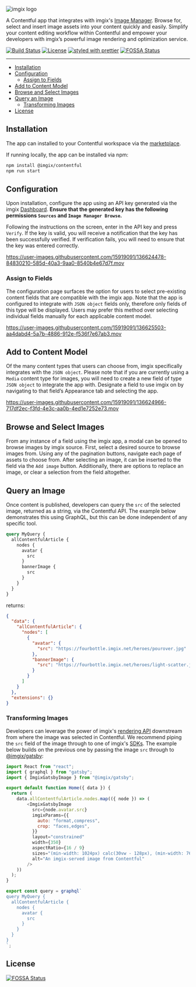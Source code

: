 <!-- ix-docs-ignore -->
![imgix logo](https://assets.imgix.net/sdk-imgix-logo.svg)

A Contentful app that integrates with imgix's [Image Manager](https://docs.imgix.com/setup/image-manager). Browse for, select and insert image assets into your content quickly and easily. Simplify your content editing workflow within Contentful and empower your developers with imgix’s powerful image rendering and optimization service.

[![Build Status](https://travis-ci.com/imgix/contentful.svg?branch=main)](https://travis-ci.com/imgix/contentful)
[![License](https://img.shields.io/github/license/imgix/contentful)](https://github.com/imgix/contentful/blob/main/LICENSE.md)
[![styled with prettier](https://img.shields.io/badge/styled_with-prettier-ff69b4.svg)](https://github.com/prettier/prettier)
[![FOSSA Status](https://app.fossa.com/api/projects/git%2Bgithub.com%2Fimgix%2Fcontentful.svg?type=shield)](https://app.fossa.com/projects/git%2Bgithub.com%2Fimgix%2Fcontentful?ref=badge_shield)

---

<!-- /ix-docs-ignore -->

<!-- NB: Run `npx markdown-toc README.md --maxdepth 4 | sed -e 's/[[:space:]]\{2\}/    /g'` to generate TOC, and copy the result from the terminal to replace the TOC below :) -->

<!-- prettier-ignore-start -->

<!-- toc -->

- [Installation](#installation)
- [Configuration](#configuration)
    * [Assign to Fields](#assign-to-fields)
- [Add to Content Model](#add-to-content-model)
- [Browse and Select Images](#browse-and-select-images)
- [Query an Image](#query-an-image)
    * [Transforming Images](#transforming-images)
- [License](#license)

<!-- tocstop -->

<!-- prettier-ignore-end -->

## Installation

The app can installed to your Contentful workspace via the [marketplace](https://www.contentful.com/marketplace/app/imgix/).

If running locally, the app can be installed via npm:

```bash
npm install @imgix/contentful
npm run start
```

## Configuration

Upon installation, configure the app using an API key generated via the imgix [Dashboard](https://dashboard.imgix.com/api-keys). **Ensure that the generated key has the following permissions `Sources` and `Image Manager Browse`.**

Following the instructions on the screen, enter in the API key and press `Verify`. If the key is valid, you will receive a notification that the key has been successfully verified. If verification fails, you will need to ensure that the key was entered correctly.

https://user-images.githubusercontent.com/15919091/136624478-84830210-585d-40a3-9aa0-8540b4e67d7f.mov

### Assign to Fields

The configuration page surfaces the option for users to select pre-existing content fields that are compatible with the imgix app. Note that the app is configured to integrate with `JSON object` fields only, therefore only fields of this type will be displayed. Users may prefer this method over selecting individual fields manually for each applicable content model.

https://user-images.githubusercontent.com/15919091/136625503-aa4dabd4-5a7b-4886-912e-f536f7e67ab3.mov

## Add to Content Model

Of the many content types that users can choose from, imgix specifically integrates with the `JSON object`. Please note that if you are currently using a `Media` content type for images, you will need to create a new field of type `JSON object` to integrate the app with.
Designate a field to use imgix on by navigating to that field’s Appearance tab and selecting the app.

https://user-images.githubusercontent.com/15919091/136624966-717df2ec-f3fd-4e3c-aa0b-4ed1e7252e73.mov

## Browse and Select Images

From any instance of a field using the imgix app, a modal can be opened to browse images by imgix source. First, select a desired source to browse images from. Using any of the pagination buttons, navigate each page of assets to choose from. After selecting an image, it can be inserted to the field via the `Add image` button. Additionally, there are options to replace an image, or clear a selection from the field altogether.

## Query an Image

Once content is published, developers can query the `src` of the selected image, returned as a string, via the Contentful API. The example below demonstrates this using GraphQL, but this can be done independent of any specific tool.

```graphql
query MyQuery {
  allContentfulArticle {
    nodes {
      avatar {
        src
      }
      bannerImage {
        src
      }
    }
  }
}
```

returns:

```json
{
  "data": {
    "allContentfulArticle": {
      "nodes": [
        {
          "avatar": {
            "src": "https://fourbottle.imgix.net/heroes/pourover.jpg"
          },
          "bannerImage": {
            "src": "https://fourbottle.imgix.net/heroes/light-scatter.jpg"
          }
        }
      ]
    }
  },
  "extensions": {}
}
```

### Transforming Images

Developers can leverage the power of imgix's [rendering API](https://docs.imgix.com/apis/rendering) downstream from where the image was selected in Contentful. We recommend piping the `src` field of the image through to one of imgix's [SDKs](https://docs.imgix.com/libraries). The example below builds on the previous one by passing the image `src` through to [@imgix/gatsby](https://github.com/imgix/gatsby):

```js
import React from "react";
import { graphql } from "gatsby";
import { ImgixGatsbyImage } from "@imgix/gatsby";

export default function Home({ data }) {
  return (
    data.allContentfulArticle.nodes.map(({ node }) => (
        <ImgixGatsbyImage
          src={node.avatar.src}
          imgixParams={{
            auto: "format,compress",
            crop: "faces,edges",
          }}
          layout="constrained"
          width={350}
          aspectRatio={16 / 9}
          sizes="(min-width: 1024px) calc(30vw - 128px), (min-width: 768px) calc(50vw - 100px), calc(100vw - 70px)"
          alt="An imgix-served image from Contentful"
        />
    ))
  );
}

export const query = graphql`
query MyQuery {
  allContentfulArticle {
    nodes {
      avatar {
        src
      }
    }
  }
}
`;
```

## License
[![FOSSA Status](https://app.fossa.com/api/projects/git%2Bgithub.com%2Fimgix%2Fcontentful.svg?type=large)](https://app.fossa.com/projects/git%2Bgithub.com%2Fimgix%2Fcontentful?ref=badge_large)
